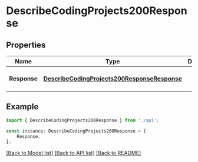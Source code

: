 # DescribeCodingProjects200Response


## Properties

Name | Type | Description | Notes
------------ | ------------- | ------------- | -------------
**Response** | [**DescribeCodingProjects200ResponseResponse**](DescribeCodingProjects200ResponseResponse.md) |  | [optional] [default to undefined]

## Example

```typescript
import { DescribeCodingProjects200Response } from './api';

const instance: DescribeCodingProjects200Response = {
    Response,
};
```

[[Back to Model list]](../README.md#documentation-for-models) [[Back to API list]](../README.md#documentation-for-api-endpoints) [[Back to README]](../README.md)
